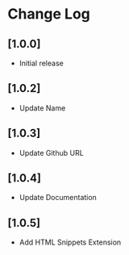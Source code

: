 # Change Log

## [1.0.0]

- Initial release

## [1.0.2]

- Update Name

## [1.0.3]

- Update Github URL
## [1.0.4]

- Update Documentation
## [1.0.5]

- Add HTML Snippets Extension